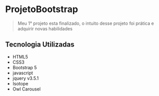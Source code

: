# ProjetoBootstrap

> Meu 1° projeto esta finalizado, o intuito desse projeto foi prática e adquirir novas habilidades

## Tecnologia Utilizadas
<ul>
  <li>HTML5</li>
  <li>CSS3</li>
  <li>Bootstrap 5</li>
  <li>javascript</li>
  <li>jquery v3.5.1</li>
  <li>Isotope</li>
  <li>Owl Carousel</li>
</ul>
